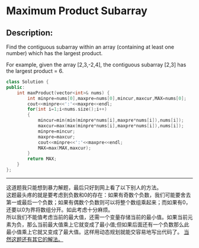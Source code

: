 Maximum Product Subarray
==================
Description:
-----------------
 Find the contiguous subarray within an array (containing at least one number) which has the largest product.

For example, given the array [2,3,-2,4],
the contiguous subarray [2,3] has the largest product = 6. 



```cpp
class Solution {
public:
    int maxProduct(vector<int>& nums) {
        int minpre=nums[0],maxpre=nums[0],mincur,maxcur,MAX=nums[0];
        cout<<minpre<<':'<<maxpre<<endl;
        for(int i=1;i<nums.size();i++)
        {
            mincur=min(min(minpre*nums[i],maxpre*nums[i]),nums[i]);
            maxcur=max(max(minpre*nums[i],maxpre*nums[i]),nums[i]);
            minpre=mincur;
            maxpre=maxcur;
            cout<<minpre<<':'<<maxpre<<endl;
            MAX=max(MAX,maxcur);
        }
        return MAX;
    }
};
```
*********************************************************
这道题我只能想到暴力解题，最后只好到网上看了以下别人的方法。<br>
这题最头疼的就是要考虑到负数和0的存在：如果有奇数个负数，我们可能要舍去第一或最后一个负数；如果有偶数个负数则可以将整个数组乘起来；而如果有0，还要以0为界将数组分开。如此考虑十分麻烦。<br>
所以我们不能值考虑当前的最大值，还需一个变量存储当前的最小值。如果当前元素为负，那么当前最大值乘上它就变成了最小值;但如果后面还有一个负数那么此最小值乘上它就又变成了最大值。这样用动态规划就能交容易地写出代码了。
[当然这题还有其它的解法。](https://blog.csdn.net/whuwangyi/article/details/39577455)

